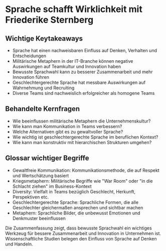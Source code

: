 # Sprache schafft Wirklichkeit mit Friederike Sternberg

## Wichtige Keytakeaways
- Sprache hat einen nachweisbaren Einfluss auf Denken, Verhalten und Entscheidungen
- Militärische Metaphern in der IT-Branche können negative Auswirkungen auf Teamkultur und Innovation haben
- Bewusste Sprachwahl kann zu besserer Zusammenarbeit und mehr Innovation führen
- Geschlechtergerechte Sprache hat messbare Auswirkungen auf Wahrnehmung und Recruiting
- Diverse Teams sind nachweislich erfolgreicher als homogene Teams

## Behandelte Kernfragen
- Wie beeinflussen militärische Metaphern die Unternehmenskultur?
- Wie kann man Kommunikation in Teams verbessern?
- Welche Alternativen gibt es zu gewaltvoller Sprache?
- Wie wichtig ist geschlechtergerechte Sprache im beruflichen Kontext?
- Wie kann man konstruktiv mit hierarchischen Strukturen umgehen?

## Glossar wichtiger Begriffe
- Gewaltfreie Kommunikation: Kommunikationsmethode, die auf Respekt und Wertschätzung basiert
- Kriegsmetaphern: Militärische Begriffe wie "War Room" oder "in die Schlacht ziehen" im Business-Kontext
- Diversity: Vielfalt in Teams bezüglich Geschlecht, Herkunft, Perspektiven etc.
- Geschlechtergerechte Sprache: Sprachliche Formen, die alle Geschlechter gleichermaßen ansprechen und sichtbar machen
- Metaphern: Sprachliche Bilder, die unbewusst Emotionen und Denkmuster beeinflussen

Die Zusammenfassung zeigt, dass bewusste Sprachwahl ein wichtiges Werkzeug für bessere Zusammenarbeit und Innovation in Unternehmen ist. Wissenschaftliche Studien belegen den Einfluss von Sprache auf Denken und Handeln.